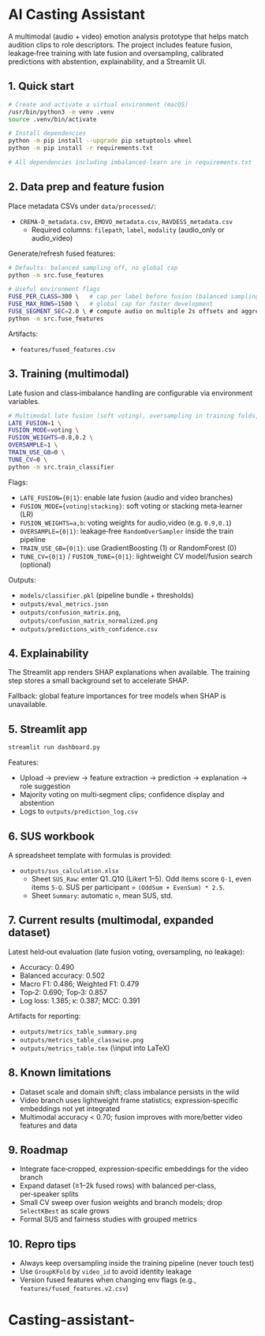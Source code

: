 # AI Casting Assistant

A multimodal (audio + video) emotion analysis prototype that helps match audition clips to role descriptors. The project includes feature fusion, leakage‑free training with late fusion and oversampling, calibrated predictions with abstention, explainability, and a Streamlit UI.

## 1. Quick start

```bash
# Create and activate a virtual environment (macOS)
/usr/bin/python3 -m venv .venv
source .venv/bin/activate

# Install dependencies
python -m pip install --upgrade pip setuptools wheel
python -m pip install -r requirements.txt

# All dependencies including imbalanced-learn are in requirements.txt
```

## 2. Data prep and feature fusion

Place metadata CSVs under `data/processed/`:
- `CREMA-D_metadata.csv`, `EMOVO_metadata.csv`, `RAVDESS_metadata.csv`
  - Required columns: `filepath`, `label`, `modality` (audio_only or audio_video)

Generate/refresh fused features:
```bash
# Defaults: balanced sampling off, no global cap
python -m src.fuse_features

# Useful environment flags
FUSE_PER_CLASS=300 \   # cap per label before fusion (balanced sampling)
FUSE_MAX_ROWS=1500 \   # global cap for faster development
FUSE_SEGMENT_SEC=2.0 \ # compute audio on multiple 2s offsets and aggregate
python -m src.fuse_features
```
Artifacts:
- `features/fused_features.csv`

## 3. Training (multimodal)

Late fusion and class‑imbalance handling are configurable via environment variables.

```bash
# Multimodal late fusion (soft voting), oversampling in training folds, RandomForest base
LATE_FUSION=1 \
FUSION_MODE=voting \
FUSION_WEIGHTS=0.8,0.2 \
OVERSAMPLE=1 \
TRAIN_USE_GB=0 \
TUNE_CV=0 \
python -m src.train_classifier
```

Flags:
- `LATE_FUSION={0|1}`: enable late fusion (audio and video branches)
- `FUSION_MODE={voting|stacking}`: soft voting or stacking meta‑learner (LR)
- `FUSION_WEIGHTS=a,b`: voting weights for audio,video (e.g. `0.9,0.1`)
- `OVERSAMPLE={0|1}`: leakage‑free `RandomOverSampler` inside the train pipeline
- `TRAIN_USE_GB={0|1}`: use GradientBoosting (1) or RandomForest (0)
- `TUNE_CV={0|1}` / `FUSION_TUNE={0|1}`: lightweight CV model/fusion search (optional)

Outputs:
- `models/classifier.pkl` (pipeline bundle + thresholds)
- `outputs/eval_metrics.json`
- `outputs/confusion_matrix.png`, `outputs/confusion_matrix_normalized.png`
- `outputs/predictions_with_confidence.csv`

## 4. Explainability

The Streamlit app renders SHAP explanations when available. The training step stores a small background set to accelerate SHAP.

Fallback: global feature importances for tree models when SHAP is unavailable.

## 5. Streamlit app

```bash
streamlit run dashboard.py
```
Features:
- Upload → preview → feature extraction → prediction → explanation → role suggestion
- Majority voting on multi‑segment clips; confidence display and abstention
- Logs to `outputs/prediction_log.csv`

## 6. SUS workbook

A spreadsheet template with formulas is provided:
- `outputs/sus_calculation.xlsx`
  - Sheet `SUS_Raw`: enter Q1..Q10 (Likert 1–5). Odd items score `Q-1`, even items `5-Q`. SUS per participant = `(OddSum + EvenSum) * 2.5`.
  - Sheet `Summary`: automatic `n`, mean SUS, std.

## 7. Current results (multimodal, expanded dataset)

Latest held‑out evaluation (late fusion voting, oversampling, no leakage):
- Accuracy: 0.490
- Balanced accuracy: 0.502
- Macro F1: 0.486; Weighted F1: 0.479
- Top‑2: 0.690; Top‑3: 0.857
- Log loss: 1.385; κ: 0.387; MCC: 0.391

Artifacts for reporting:
- `outputs/metrics_table_summary.png`
- `outputs/metrics_table_classwise.png`
- `outputs/metrics_table.tex` (\input into LaTeX)

## 8. Known limitations
- Dataset scale and domain shift; class imbalance persists in the wild
- Video branch uses lightweight frame statistics; expression‑specific embeddings not yet integrated
- Multimodal accuracy < 0.70; fusion improves with more/better video features and data

## 9. Roadmap
- Integrate face‑cropped, expression‑specific embeddings for the video branch
- Expand dataset (≥1–2k fused rows) with balanced per‑class, per‑speaker splits
- Small CV sweep over fusion weights and branch models; drop `SelectKBest` as scale grows
- Formal SUS and fairness studies with grouped metrics

## 10. Repro tips
- Always keep oversampling inside the training pipeline (never touch test)
- Use `GroupKFold` by `video_id` to avoid identity leakage
- Version fused features when changing env flags (e.g., `features/fused_features.v2.csv`)
# Casting-assistant-
